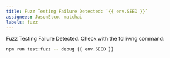 ```yaml
---
title: Fuzz Testing Failure Detected: `{{ env.SEED }}`
assignees: JasonEtco, matchai
labels: fuzz
---
```

Fuzz Testing Failure Detected. Check with the folliwng command:
```sh
npm run test:fuzz -- debug {{ env.SEED }}
```

